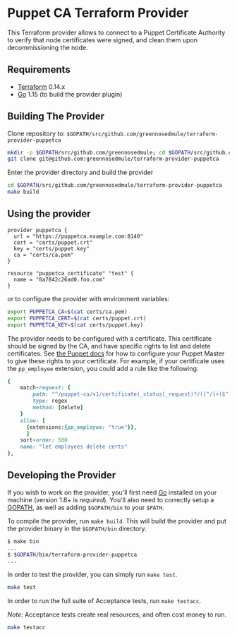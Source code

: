 Puppet CA Terraform Provider
=============================

This Terraform provider allows to connect to a Puppet Certificate Authority to verify that node certificates were signed, and clean them upon decommissioning the node.

Requirements
------------

- [Terraform](https://www.terraform.io/downloads.html) 0.14.x
- [Go](https://golang.org/doc/install) 1.15 (to build the provider plugin)

Building The Provider
---------------------

Clone repository to: `$GOPATH/src/github.com/greennosedmule/terraform-provider-puppetca`

```sh
mkdir -p $GOPATH/src/github.com/greennosedmule; cd $GOPATH/src/github.com/greennosedmule
git clone git@github.com:greennosedmule/terraform-provider-puppetca
```

Enter the provider directory and build the provider

```sh
cd $GOPATH/src/github.com/greennosedmule/terraform-provider-puppetca
make build
```

Using the provider
----------------------

```hcl
provider puppetca {
  url = "https://puppetca.example.com:8140"
  cert = "certs/puppet.crt"
  key = "certs/puppet.key"
  ca = "certs/ca.pem"
}

resource "puppetca_certificate" "test" {
  name = "0a7842c26ad0.foo.com"
}
```

or to configure the provider with environment variables:

```sh
export PUPPETCA_CA=$(cat certs/ca.pem)
export PUPPETCA_CERT=$(cat certs/puppet.crt)
export PUPPETCA_KEY=$(cat certs/puppet.key)
```

The provider needs to be configured with a certificate. This certificate
should be signed by the CA, and have specific rights to list and delete
certificates. See [the Puppet docs](https://puppet.com/docs/puppetserver/5.3/config_file_auth.html)
for how to configure your Puppet Master to give these rights to your
certificate. For example, if your certificate uses the `pp_employee` extension,
you could add a rule like the following:

```ruby
{                                                                         
    match-request: {
        path: "^/puppet-ca/v1/certificate(_status|_request)?/([^/]+)$"
        type: regex
        method: [delete]
    }
    allow: [
      {extensions:{pp_employee: "true"}},
      ]
    sort-order: 500
    name: "let employees delete certs"
},
```

Developing the Provider
---------------------------

If you wish to work on the provider, you'll first need [Go](http://www.golang.org) installed on your machine (version 1.8+ is *required*). You'll also need to correctly setup a [GOPATH](http://golang.org/doc/code.html#GOPATH), as well as adding `$GOPATH/bin` to your `$PATH`.

To compile the provider, run `make build`. This will build the provider and put the provider binary in the `$GOPATH/bin` directory.

```sh
$ make bin
...
$ $GOPATH/bin/terraform-provider-puppetca
...
```

In order to test the provider, you can simply run `make test`.

```sh
make test
```

In order to run the full suite of Acceptance tests, run `make testacc`.

*Note:* Acceptance tests create real resources, and often cost money to run.

```sh
make testacc
```
